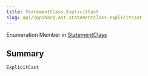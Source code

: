 ```yaml
---
title: StatementClass.ExplicitCast
slug: api/cppsharp.ast.statementclass.explicitcast
---
```

Enumeration Member in [StatementClass](/api/cppsharp/ast/statementclass)

## Summary



```csharp
ExplicitCast
```

